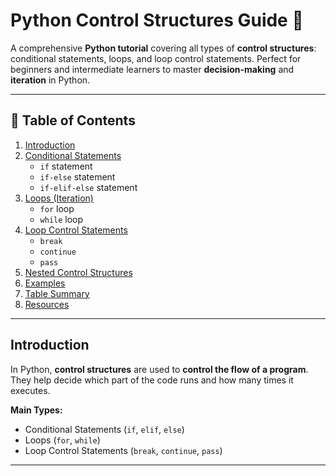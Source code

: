 


# Python Control Structures Guide 🐍

A comprehensive **Python tutorial** covering all types of **control structures**: conditional statements, loops, and loop control statements. Perfect for beginners and intermediate learners to master **decision-making** and **iteration** in Python.

---

## 📌 Table of Contents

1. [Introduction](#introduction)
2. [Conditional Statements](#conditional-statements)
    - `if` statement
    - `if-else` statement
    - `if-elif-else` statement
3. [Loops (Iteration)](#loops-iteration)
    - `for` loop
    - `while` loop
4. [Loop Control Statements](#loop-control-statements)
    - `break`
    - `continue`
    - `pass`
5. [Nested Control Structures](#nested-control-structures)
6. [Examples](#examples)
7. [Table Summary](#table-summary)
8. [Resources](#resources)

---

## Introduction

In Python, **control structures** are used to **control the flow of a program**. They help decide which part of the code runs and how many times it executes.

**Main Types:**
- Conditional Statements (`if`, `elif`, `else`)
- Loops (`for`, `while`)
- Loop Control Statements (`break`, `continue`, `pass`)

---


